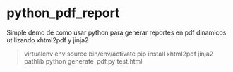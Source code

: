 # python_pdf_report

Simple demo de como usar python para generar reportes en pdf dinamicos utilizando xhtml2pdf y jinja2

> virtualenv env
> source bin/env/activate
> pip install xhtml2pdf jinja2 pathlib
> python generate_pdf.py test.html



